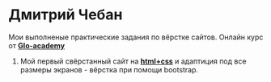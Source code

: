 # Дмитрий Чебан

Мои выполненые практические задания по вёрстке сайтов. Онлайн курс от **[Glo-academy](https://glo-academy.org/ "Glo-academy")**
  
1. Мой первый свёрстанный сайт на **[html+css](https://favorituser.github.io/practic_work_1/ "html+css")** и адаптиция под все размеры экранов - вёрстка при помощи bootstrap. 


